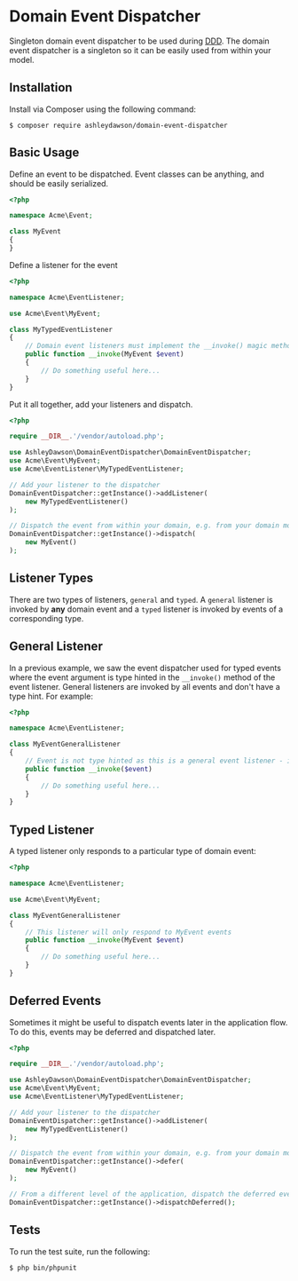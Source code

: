 Domain Event Dispatcher
=======================

Singleton domain event dispatcher to be used during [DDD](https://en.wikipedia.org/wiki/Domain-driven_design). The domain 
event dispatcher is a singleton so it can be easily used from within your model.

Installation
------------

Install via Composer using the following command:

```
$ composer require ashleydawson/domain-event-dispatcher
```

Basic Usage
-----------

Define an event to be dispatched. Event classes can be anything, and should be easily serialized.

```php
<?php

namespace Acme\Event;

class MyEvent
{
}
```

Define a listener for the event

```php
<?php

namespace Acme\EventListener;

use Acme\Event\MyEvent;

class MyTypedEventListener
{
    // Domain event listeners must implement the __invoke() magic method with only one argument
    public function __invoke(MyEvent $event)
    {
        // Do something useful here...
    }
}
```

Put it all together, add your listeners and dispatch.

```php
<?php

require __DIR__.'/vendor/autoload.php';

use AshleyDawson\DomainEventDispatcher\DomainEventDispatcher;
use Acme\Event\MyEvent;
use Acme\EventListener\MyTypedEventListener;

// Add your listener to the dispatcher
DomainEventDispatcher::getInstance()->addListener(
    new MyTypedEventListener()
);

// Dispatch the event from within your domain, e.g. from your domain model, etc.
DomainEventDispatcher::getInstance()->dispatch(
    new MyEvent()
);
```

Listener Types
--------------

There are two types of listeners, `general` and `typed`. A `general` listener is invoked by **any** domain event and a
`typed` listener is invoked by events of a corresponding type.

General Listener
-----------------

In a previous example, we saw the event dispatcher used for typed events where the event argument is type hinted in the
`__invoke()` method of the event listener. General listeners are invoked by all events and don't have a type hint. For example:

```php
<?php

namespace Acme\EventListener;

class MyEventGeneralListener
{
    // Event is not type hinted as this is a general event listener - it will be invoked by all events
    public function __invoke($event)
    {
        // Do something useful here...
    }
}
```

Typed Listener
--------------

A typed listener only responds to a particular type of domain event:

```php
<?php

namespace Acme\EventListener;

use Acme\Event\MyEvent;

class MyEventGeneralListener
{
    // This listener will only respond to MyEvent events
    public function __invoke(MyEvent $event)
    {
        // Do something useful here...
    }
}
```

Deferred Events
---------------

Sometimes it might be useful to dispatch events later in the application flow. To do this, events may be deferred and 
dispatched later.

```php
<?php

require __DIR__.'/vendor/autoload.php';

use AshleyDawson\DomainEventDispatcher\DomainEventDispatcher;
use Acme\Event\MyEvent;
use Acme\EventListener\MyTypedEventListener;

// Add your listener to the dispatcher
DomainEventDispatcher::getInstance()->addListener(
    new MyTypedEventListener()
);

// Dispatch the event from within your domain, e.g. from your domain model, etc.
DomainEventDispatcher::getInstance()->defer(
    new MyEvent()
);

// From a different level of the application, dispatch the deferred events
DomainEventDispatcher::getInstance()->dispatchDeferred();
```

Tests
-----

To run the test suite, run the following:

```
$ php bin/phpunit
```